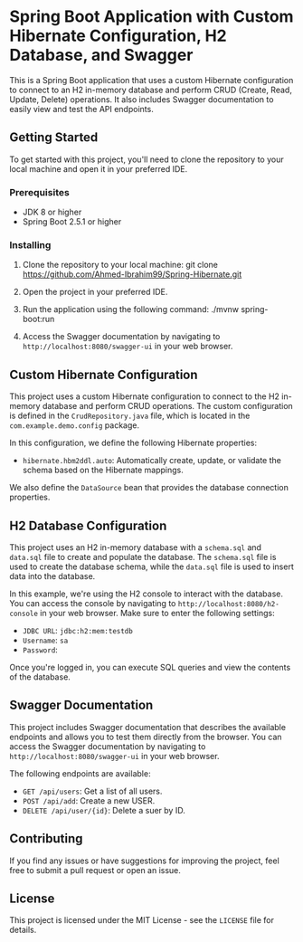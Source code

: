 # Spring Boot Application with Custom Hibernate Configuration, H2 Database, and Swagger

This is a Spring Boot application that uses a custom Hibernate configuration to connect to an H2 in-memory database and perform CRUD (Create, Read, Update, Delete) operations. It also includes Swagger documentation to easily view and test the API endpoints.

## Getting Started

To get started with this project, you'll need to clone the repository to your local machine and open it in your preferred IDE.

### Prerequisites

- JDK 8 or higher
- Spring Boot 2.5.1 or higher

### Installing
1. Clone the repository to your local machine:
git clone https://github.com/Ahmed-Ibrahim99/Spring-Hibernate.git

2. Open the project in your preferred IDE.

3. Run the application using the following command:
./mvnw spring-boot:run

4. Access the Swagger documentation by navigating to `http://localhost:8080/swagger-ui` in your web browser.

## Custom Hibernate Configuration

This project uses a custom Hibernate configuration to connect to the H2 in-memory database and perform CRUD operations. The custom configuration is defined in the `CrudRepository.java` file, which is located in the `com.example.demo.config` package.

In this configuration, we define the following Hibernate properties:

- `hibernate.hbm2ddl.auto`: Automatically create, update, or validate the schema based on the Hibernate mappings.

We also define the `DataSource` bean that provides the database connection properties.

## H2 Database Configuration

This project uses an H2 in-memory database with a `schema.sql` and `data.sql` file to create and populate the database. The `schema.sql` file is used to create the database schema, while the `data.sql` file is used to insert data into the database.

In this example, we're using the H2 console to interact with the database. You can access the console by navigating to `http://localhost:8080/h2-console` in your web browser. Make sure to enter the following settings:

- `JDBC URL`: `jdbc:h2:mem:testdb`
- `Username`: `sa`
- `Password`:

Once you're logged in, you can execute SQL queries and view the contents of the database.

## Swagger Documentation

This project includes Swagger documentation that describes the available endpoints and allows you to test them directly from the browser. You can access the Swagger documentation by navigating to `http://localhost:8080/swagger-ui` in your web browser.

The following endpoints are available:

- `GET /api/users`: Get a list of all users.
- `POST /api/add`: Create a new USER.
- `DELETE /api/user/{id}`: Delete a suer by ID.

## Contributing

If you find any issues or have suggestions for improving the project, feel free to submit a pull request or open an issue.

## License

This project is licensed under the MIT License - see the `LICENSE` file for details.
